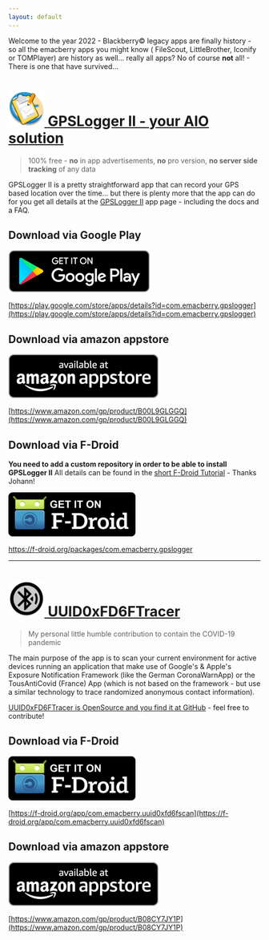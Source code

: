 ```yaml
---
layout: default
---
```


Welcome to the year 2022 - Blackberry&copy; legacy apps are finally history - so all the emacberry apps you might know (
FileScout, LittleBrother, Iconify or TOMPlayer) are history as well... really all apps? No of course **not** all! -
There is one that have survived...

# [![GPSLogger II Icon](/assets/img/gpsl/app-icon.png) GPSLogger II - your AIO solution](/gpslogger.html)

> 100% free - **no** in app advertisements, **no** pro version, **no server side tracking** of any data

GPSLogger II is a pretty straightforward app that can record your GPS based location over the time... but there is
plenty more that the app can do for you get all details at the [GPSLogger II](/gpslogger.html) app page - including the docs
and a FAQ.

## Download via Google Play

[![GooglePlay](/assets/img/google-play-badge_en.png)](https://play.google.com/store/apps/details?id=com.emacberry.gpslogger)

[https://play.google.com/store/apps/details?id=com.emacberry.gpslogger](https://play.google.com/store/apps/details?id=com.emacberry.gpslogger)

## Download via amazon appstore

[![amazon appstore](/assets/img/amazon-appstore-badge-en-black.png)](https://www.amazon.com/gp/product/B00L9GLGGQ)

[https://www.amazon.com/gp/product/B00L9GLGGQ](https://www.amazon.com/gp/product/B00L9GLGGQ)

## Download via F-Droid
**You need to add a custom repository in order to be able to install GPSLogger II** All details can be found in the
[short F-Droid Tutorial](/gpsl/docs/8910-fdroid.html) - Thanks Johann!

![F-Droid appstore](/assets/img/get_it_on_f-droid.png)

https://f-droid.org/packages/com.emacberry.gpslogger

---

# [![UUID0xFD6FTracerIcon](/assets/img/uuid/app-icon.png) UUID0xFD6FTracer](https://github.com/marq24/UUID0xFD6FTracer)

> My personal little humble contribution to contain the COVID-19 pandemic <i class="fa-solid fa-shield-virus"></i>

The main purpose of the app is to scan your current environment for active devices running an application that make use
of Google's & Apple's Exposure Notification Framework (like the German CoronaWarnApp) or the TousAntiCovid (France)
App (which is not based on the framework - but use a similar technology to trace randomized anonymous contact
information).

[UUID0xFD6FTracer is OpenSource and you find it at GitHub](https://github.com/marq24/UUID0xFD6FTracer) - feel free to
contribute!

## Download via F-Droid

[![F-Droid appstore](/assets/img/get_it_on_f-droid.png)](https://f-droid.org/app/com.emacberry.uuid0xfd6fscan)

[https://f-droid.org/app/com.emacberry.uuid0xfd6fscan](https://f-droid.org/app/com.emacberry.uuid0xfd6fscan)

## Download via  amazon appstore

[![amazon appstore](/assets/img/amazon-appstore-badge-en-black.png)](https://www.amazon.com/gp/product/B08CY7JY1P)

[https://www.amazon.com/gp/product/B08CY7JY1P](https://www.amazon.com/gp/product/B08CY7JY1P)
